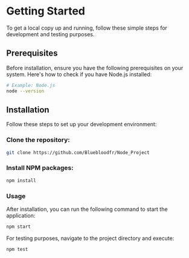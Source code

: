# Getting Started

To get a local copy up and running, follow these simple steps for development and testing purposes.

## Prerequisites
Before installation, ensure you have the following prerequisites on your system. Here's how to check if you have Node.js installed:

```bash
# Example: Node.js
node --version
```

## Installation
Follow these steps to set up your development environment:

### Clone the repository:
```bash
git clone https://github.com/Bluebloodfr/Node_Project
```

### Install NPM packages:
```bash
npm install
```

### Usage

After installation, you can run the following command to start the application:
```bash
npm start
```

For testing purposes, navigate to the project directory and execute:
```bash
npm test
```

